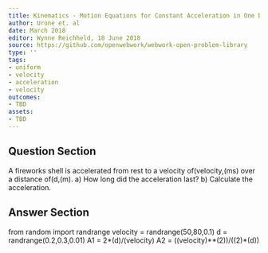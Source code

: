 ```yaml
---
title: Kinematics - Motion Equations for Constant Acceleration in One Dimension
author: Urone et. al
date: March 2018
editor: Wynne Reichheld, 18 June 2018
source: https://github.com/openwebwork/webwork-open-problem-library
type: ''
tags:
- uniform
- velocity
- acceleration
- velocity
outcomes:
- TBD
assets:
- TBD
---
```


## Question Section 

A fireworks shell is accelerated from rest to a velocity of(velocity,(ms) over a distance of(d,(m).
a) How long did the acceleration last?
b) Calculate the acceleration.

## Answer Section

from random import randrange
velocity = randrange(50,80,0.1)
d = randrange(0.2,0.3,0.01)
A1 = 2*(d)/(velocity)
A2 = ((velocity)**(2))/((2)*(d))